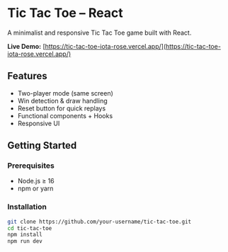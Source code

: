 # Tic Tac Toe – React

A minimalist and responsive Tic Tac Toe game built with React.

**Live Demo:** [https://tic-tac-toe-iota-rose.vercel.app/](https://tic-tac-toe-iota-rose.vercel.app/)

## Features

- Two-player mode (same screen)
- Win detection & draw handling
- Reset button for quick replays
- Functional components + Hooks
- Responsive UI

## Getting Started

### Prerequisites

- Node.js ≥ 16
- npm or yarn

### Installation

```bash
git clone https://github.com/your-username/tic-tac-toe.git
cd tic-tac-toe
npm install
npm run dev
```

